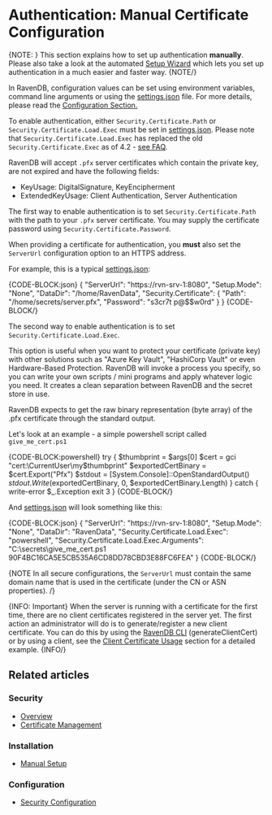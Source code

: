 # Authentication: Manual Certificate Configuration

{NOTE: } This section explains how to set up authentication **manually**. Please also take a look at the automated 
[Setup Wizard](../../../start/installation/setup-wizard) which lets you set up authentication in a much easier and faster way. {NOTE/}

In RavenDB, configuration values can be set using environment variables, command line arguments or using the [settings.json](../../configuration/configuration-options#json) 
file. For more details, please read the [Configuration Section.](../../configuration/configuration-options)  

To enable authentication, either `Security.Certificate.Path` or `Security.Certificate.Load.Exec` must be set in [settings.json](../../configuration/configuration-options#json). 
Please note that `Security.Certificate.Load.Exec` has replaced the old `Security.Certificate.Exec` as of 4.2 - [see FAQ](../../../server/security/common-errors-and-faq#automatic-cluster-certificate-renewal-following-migration-to-4.2).

RavenDB will accept `.pfx` server certificates which contain the private key, are not expired and have the following fields:

- KeyUsage: DigitalSignature, KeyEncipherment
- ExtendedKeyUsage: Client Authentication, Server Authentication

The first way to enable authentication is to set `Security.Certificate.Path` with the path to your `.pfx` server certificate. You may supply the certificate password using `Security.Certificate.Password`. 

When providing a certificate for authentication, you **must** also set the `ServerUrl` configuration option to an HTTPS address.

For example, this is a typical [settings.json](../../configuration/configuration-options#json):

{CODE-BLOCK:json}
{
    "ServerUrl": "https://rvn-srv-1:8080",
    "Setup.Mode": "None",
    "DataDir": "/home/RavenData",
    "Security.Certificate": {
        "Path": "/home/secrets/server.pfx",
        "Password": "s3cr7t p@$$w0rd"
    }
} 
{CODE-BLOCK/}

The second way to enable authentication is to set `Security.Certificate.Load.Exec`. 

This option is useful when you want to protect your certificate (private key) with other solutions such as "Azure Key Vault", "HashiCorp Vault" or even Hardware-Based Protection. RavenDB will invoke a process you specify, so you can write your own scripts / mini programs and apply whatever logic you need. It creates a clean separation between RavenDB and the secret store in use.

RavenDB expects to get the raw binary representation (byte array) of the .pfx certificate through the standard output.

Let's look at an example - a simple powershell script called `give_me_cert.ps1`

{CODE-BLOCK:powershell}
try
{
    $thumbprint = $args[0]
    $cert = gci "cert:\CurrentUser\my\$thumbprint"
    $exportedCertBinary = $cert.Export("Pfx")
    $stdout = [System.Console]::OpenStandardOutput()
    $stdout.Write($exportedCertBinary, 0, $exportedCertBinary.Length)
}
catch
{
    write-error $_.Exception
    exit 3
}
{CODE-BLOCK/}

And [settings.json](../../configuration/configuration-options#json) will look something like this:

{CODE-BLOCK:json}
{
    "ServerUrl": "https://rvn-srv-1:8080",
    "Setup.Mode": "None",
    "DataDir": "RavenData",
    "Security.Certificate.Load.Exec": "powershell",
    "Security.Certificate.Load.Exec.Arguments": "C:\\secrets\\give_me_cert.ps1 90F4BC16CA5E5CB535A6CD8DD78CBD3E88FC6FEA"
}
{CODE-BLOCK/}

{NOTE In all secure configurations, the `ServerUrl` must contain the same domain name that is used in the certificate (under the CN or ASN properties). /}

{INFO: Important}
When the server is running with a certificate for the first time, there are no client certificates registered in the server yet. The first action an administrator will do is to generate/register a new client certificate.
You can do this by using the [RavenDB CLI](../../../server/administration/cli#generateclientcert) (generateClientCert) or by using a client, see the [Client Certificate Usage](../../../server/security/authentication/client-certificate-usage) section for a detailed example.
{INFO/}

## Related articles

### Security

- [Overview](../../../server/security/overview)
- [Certificate Management](../../../server/security/authentication/certificate-management)

### Installation

- [Manual Setup](../../../start/installation/manual)

### Configuration

- [Security Configuration](../../../server/configuration/security-configuration)
